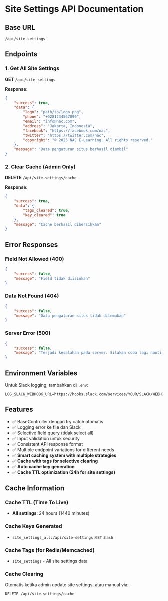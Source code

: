 # Site Settings API Documentation

## Base URL
```
/api/site-settings
```

## Endpoints

### 1. Get All Site Settings
**GET** `/api/site-settings`

**Response:**
```json
{
    "success": true,
    "data": {
        "logo": "path/to/logo.png",
        "phone": "+6281234567890",
        "email": "info@nac.com",
        "address": "Jakarta, Indonesia",
        "facebook": "https://facebook.com/nac",
        "twitter": "https://twitter.com/nac",
        "copyright": "© 2025 NAC E-Learning. All rights reserved."
    },
    "message": "Data pengaturan situs berhasil diambil"
}
```

### 2. Clear Cache (Admin Only)
**DELETE** `/api/site-settings/cache`

**Response:**
```json
{
    "success": true,
    "data": {
        "tags_cleared": true,
        "key_cleared": true
    },
    "message": "Cache berhasil dibersihkan"
}
```

## Error Responses

### Field Not Allowed (400)
```json
{
    "success": false,
    "message": "Field tidak diizinkan"
}
```

### Data Not Found (404)
```json
{
    "success": false,
    "message": "Data pengaturan situs tidak ditemukan"
}
```

### Server Error (500)
```json
{
    "success": false,
    "message": "Terjadi kesalahan pada server. Silakan coba lagi nanti."
}
```

## Environment Variables

Untuk Slack logging, tambahkan di `.env`:
```env
LOG_SLACK_WEBHOOK_URL=https://hooks.slack.com/services/YOUR/SLACK/WEBHOOK
```

## Features

- ✅ BaseController dengan try catch otomatis
- ✅ Logging error ke file dan Slack
- ✅ Selective field query (tidak select all)
- ✅ Input validation untuk security
- ✅ Consistent API response format
- ✅ Multiple endpoint variations for different needs
- ✅ **Smart caching system with multiple strategies**
- ✅ **Cache with tags for selective clearing**
- ✅ **Auto cache key generation**
- ✅ **Cache TTL optimization (24h for site settings)**

## Cache Information

### Cache TTL (Time To Live)
- **All settings**: 24 hours (1440 minutes)

### Cache Keys Generated
- `site_settings_all:/api/site-settings:GET:hash`

### Cache Tags (for Redis/Memcached)
- `site_settings` - All site settings data

### Cache Clearing
Otomatis ketika admin update site settings, atau manual via:
```bash
DELETE /api/site-settings/cache
```
